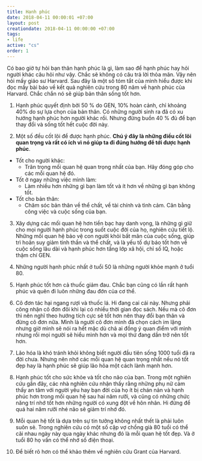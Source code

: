 ```yaml
---
title: Hạnh phúc
date: 2018-04-11 00:00:01 +07:00
layout: post
creationdate: 2018-04-11 00:00:00 +07:00
tags:
- life
active: "cs"
order: 1
---
```


Có bao giờ tự hỏi bạn thân hạnh phúc là gì, làm sao để hạnh phúc hay hỏi người khác câu hỏi như vậy. Chắc sẽ không có câu trả lời thỏa mãn. Vậy nên hỏi mấy giáo sư Harvard.
Sau đây là một số tóm tắt của mình hiểu được khi đọc mấy bài báo về kết quả nghiên cứu trong 80 năm về hạnh phúc của Harvard. Chắc chắn nó sẽ giúp bản thân sống tốt hơn.

1. Hạnh phúc quyết định bởi 50 % do GEN, 10% hoàn cảnh, chỉ khoảng 40% do sự lựa chọn của bản thân. Có những người sinh ra đã có xu hướng hạnh phúc hơn người khác rồi. Nhưng đừng buồn 40 % đủ để bạn thay đổi và sống tốt hết cuộc đời này.

2. Một số đều cốt lõi để được hạnh phúc. **Chú ý đây là những điều cốt lõi quan trọng và rất có ích vì nó giúp ta đi đúng hướng để tới được hạnh phúc**.
- Tốt cho người khác:
	- Trân trọng mối quan hệ quan trọng nhất của bạn. Hãy đóng góp cho các mỗi quan hệ đó.
- Tốt ở ngay những việc mình làm:
	- Làm nhiều hơn những gì bạn làm tốt và ít hơn về những gì bạn không tốt.
- Tốt cho bản thân: 
	- Chăm sóc bản thân về thể chất, về tài chính và tình cảm. Cân bằng công việc và cuộc sống của bạn.

3. Xây dựng các mối quan hệ hơn tiền bạc hay danh vọng, là những gì giữ cho mọi người hạnh phúc trong suốt cuộc đời của họ, nghiên cứu tiết lộ. Những mối quan hệ bảo vệ con người khỏi bất mãn của cuộc sống, giúp trì hoãn suy giảm tinh thần và thể chất, và là yếu tố dự báo tốt hơn về cuộc sống lâu dài và hạnh phúc hơn tầng lớp xã hội, chỉ số IQ, hoặc thậm chí GEN.

4. Những người hạnh phúc nhất ở tuổi 50 là những người khỏe mạnh ở tuổi 80.

5. Hạnh phúc tốt hơn cả thuốc giảm đau. Chắc bạn cũng có lần rất hạnh phúc và quên đi luôn những đau đớn của cơ thể.

6. Cô đơn tác hại ngang rượi và thuốc lá. Hi đang cai cái này. Nhưng phải công nhận cô đơn đôi khi lại có nhiều thời gian đọc sách. Nếu mà cô đơn thì nên nghĩ theo hướng tích cực sẽ tốt hơn nên thay đổi bạn thân và đừng cô đơn nữa. Mình là người cô đơn mình đã chọn cách im lặng nhưng giờ mình sẽ nói ra hết mặc dù chả ai đồng ý quan điểm với mình nhưng rồi mọi người sẽ hiểu mình hơn và mọi thứ đang dần trở nên tốt hơn.

7. Lão hóa là khó tránh khỏi không biết người đầu tiên sống 1000 tuổi đã ra đời chưa. Nhưng nên nhớ các mỗi quan hệ quan trọng nhất nếu nó tốt đẹp hay là hạnh phúc sẽ giúp lão hõa một cách lành mạnh hơn.

8. Hạnh phúc tốt cho sức khỏe và tốt cho não của bạn.
Trong một nghiên cứu gần đây, các nhà nghiên cứu nhận thấy rằng những phụ nữ cảm thấy an tâm với người yêu hay bạn đời của họ ít bị chán nản và hạnh phúc hơn trong mối quan hệ sau hai năm rưỡi, và cũng có những chức năng trí nhớ tốt hơn những người có xung đột về hôn nhân. Hi đừng để quá hai năm rưỡi nhé não sẽ giảm trí nhớ đó.

9. Mỗi quan hệ tốt là dựa trên sự tin tưởng không nhất thết là phải luôn suôn sẻ. Trong nghiên cứu có một số cặp vợ chồng già 80 tuổi có thể cãi nhau ngày  này qua ngày khác nhưng đó là mỗi quan hệ tốt đẹp. Và ở tuổi 80 họ vấn có thể nhớ số điện thoại.

10. Để biết rõ hơn có thể khảo thêm về nghiên cứu Grant của Harvard.
